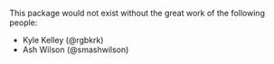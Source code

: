 This package would not exist without the great work of the following people:

- Kyle Kelley (@rgbkrk)
- Ash Wilson (@smashwilson)

